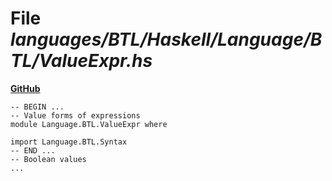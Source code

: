 # File _languages/BTL/Haskell/Language/BTL/ValueExpr.hs_
**[GitHub](https://github.com/softlang/yas/blob/master/languages/BTL/Haskell/Language/BTL/ValueExpr.hs)**
```
-- BEGIN ...
-- Value forms of expressions
module Language.BTL.ValueExpr where

import Language.BTL.Syntax
-- END ...
-- Boolean values
...
```
